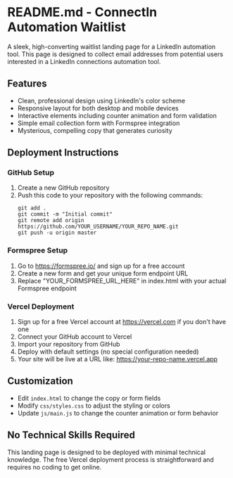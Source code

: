 # README.md - ConnectIn Automation Waitlist

A sleek, high-converting waitlist landing page for a LinkedIn automation tool. This page is designed to collect email addresses from potential users interested in a LinkedIn connections automation tool.

## Features

- Clean, professional design using LinkedIn's color scheme
- Responsive layout for both desktop and mobile devices
- Interactive elements including counter animation and form validation
- Simple email collection form with Formspree integration
- Mysterious, compelling copy that generates curiosity

## Deployment Instructions

### GitHub Setup

1. Create a new GitHub repository
2. Push this code to your repository with the following commands:
   ```
   git add .
   git commit -m "Initial commit"
   git remote add origin https://github.com/YOUR_USERNAME/YOUR_REPO_NAME.git
   git push -u origin master
   ```

### Formspree Setup

1. Go to https://formspree.io/ and sign up for a free account
2. Create a new form and get your unique form endpoint URL
3. Replace "YOUR_FORMSPREE_URL_HERE" in index.html with your actual Formspree endpoint

### Vercel Deployment

1. Sign up for a free Vercel account at https://vercel.com if you don't have one
2. Connect your GitHub account to Vercel
3. Import your repository from GitHub
4. Deploy with default settings (no special configuration needed)
5. Your site will be live at a URL like: https://your-repo-name.vercel.app

## Customization

- Edit `index.html` to change the copy or form fields
- Modify `css/styles.css` to adjust the styling or colors
- Update `js/main.js` to change the counter animation or form behavior

## No Technical Skills Required

This landing page is designed to be deployed with minimal technical knowledge. The free Vercel deployment process is straightforward and requires no coding to get online.
